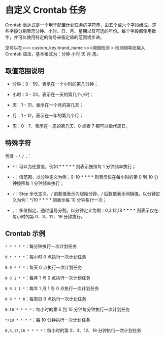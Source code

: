 # 自定义 Crontab 任务

Crontab 表达式是一个用于配置计划任务的字符串，由五个或六个字段组成，这些字段分别表示分钟、小时、日、月、星期以及可选的年份。每个字段都使用数字，并可以使用特定的符号来指定值的范围或步进。

您可以在<<< custom_key.brand_name >>>阈值检测 > 检测频率处输入 Crontab 语法，基本格式为：分钟 小时 天 月 周。

## 取值范围说明

- 分钟：0 - 59，表示在一个小时的第几分钟；

- 小时：0 - 23，表示在一天的第几个小时；

- 天：1 - 31，表示在一个月的第几天；

- 月：1 - 12，表示在一年的第几个月；

- 周：0 - 7，表示在一周的第几天，0 或者 7 都可以指代周日。



## 特殊字符

包含 `-` `*` `/` `,`：

- `*`：可以为任意值，例如 * * * * * 则表示按照每 1 分钟频率执行；

- `-`：值范围，以分钟定义为例：0-10 * * * * 则表示仅在每小时的第 0 到 10 分钟按照每 1 分钟频率执行；

- `/`：Step 步长定义，/ 前数值表示为起始分钟，/ 后数值表示间隔值。以分钟定义为例：*/10 * * * * 则表示每 10 分钟执行一次；

- `,`：多值指定，通过逗号分割。以分钟定义为例：0,3,12,18 * * * * 则表示仅在每小时的第 0、3、12、18 分钟执行。



## Crontab 示例

`* * * * *`：每分钟执行一次计划任务

`0 * * * *`：每小时 0 点执行一次计划任务

`0 0 * * *`：每天 0 点执行一次计划任务

`0 0 1 * *`：每月 1 号 0 点执行一次计划任务

`0 0 1 1 *`：每年 1 月 1 号 0 点执行一次计划任务

`0 0 * * 0`：每周日 0 点执行一次计划任务

`0-10 * * * *`：每小时的第 0 到 10 分钟每分钟执行一次计划任务

`*/10 * * * *`：每 10 分钟执行一次计划任务

`0,3,12,18 * * * *`：每小时的第 0、3、12、18 分钟执行一次计划任务

